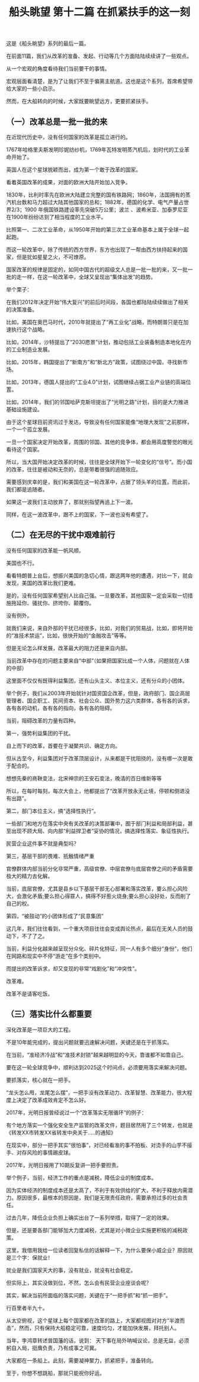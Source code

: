 ﻿---
layout: post
category: 船头眺望
tagline: ""
keywords: 时政分析
header:
lang: zh_CN 
title: 船头眺望 第十二篇 在抓紧扶手的这一刻
---

这是《船头眺望》系列的最后一篇。

在前面11篇，我们从改革的准备、发起、行动等几个方面陆陆续续讲了一些观点。

从一个宏观的角度看待我们当前要干的事情。

宏观层面看清楚，是为了让我们不至于偏离主航道。这也是这个系列，首席希望带给大家的一些小启示。

然而，在大船转向的时候，大家既要眺望远方，更要抓紧扶手。

## （一）改革总是一批一批的来

在近现代历史中，没有任何国家的改革是孤立进行的。

1767年哈格里夫斯发明珍妮纺纱机，1769年瓦特发明蒸汽机后，划时代的工业革命开始了。

英国人在这个星球脱颖而出，成为第一个敢于改革的国家。

看着英国改革的成果，对面的欧洲大陆开始加入竞争。

1830年，比利时率先在欧洲大陆建立完整的国有铁路网；1860年，法国拥有的蒸汽机台数和马力超过大陆其他国家的总和；1882年，德国的化学、电气产量占世界2/3；1900 年俄国铁路建设率先突破5万公里；波兰 、波希米亚、加泰罗尼亚在1900年纷纷达到了相当程度的工业水平。

比照第一、二次工业革命，从1950年开始的第三次工业革命基本上属于全球一起起跑。

而这一轮改革中，除了传统的西方世界，东方也出现了一帮由西方扶持起来的国家，但是犹如星星之火，不可燎原。

国家改革的规律是固定的，如同中国古代的超级文人总是一批一批的来，又一批一批的走一样，在这一轮改革中，全球又呈现出“集体出发”的趋势。

举个栗子：

在我们2012年决定开始“伟大复兴”的前后时间段，各国也都陆陆续续做出了相关的决策准备。

比如，美国在奥巴马时代，2010年就提出了“再工业化”战略，而特朗普只是在加速执行这个战略。

比如，2014年，沙特提出了“2030愿景”计划，推动包括工业装备制造本地化在内的工业制造业发展。

比如，2015年，韩国提出了“新南方”和“新北方”政策，试图绕过中国，寻找新市场。

比如，2013年，德国人提出的“工业4.0”计划，试图继续占据工业产业链的高端位置。

比如，2014年，我们的邻国哈萨克斯坦提出了“光明之路”计划，目的是大力推进基础设施建设。

由于这个星球目前资讯过于发达，导致没有任何国家能像“地理大发现”之前那样，一个一个孤立发展。

一旦一个国家决定开始改革，周围的邻国、其他的竞争体，都会用高度警觉的眼光看待这个国家。

所以，当大国开始决定改革的时候，往往是全球开始下一轮变化的“信号”。而小国的改革，往往是被动和无奈的，总是带着很强的追随效应。

需要感到庆幸的是，我们和美国在这一轮改革中，占据了领头羊的位置。而此前，我们都是追随者。

如果这一波我们主动放弃了，那就别指望再追上下一波。

同样，在这一波改革中，跟不上的国家，下一波也没有希望了。

## （二）在无尽的干扰中艰难前行

没有任何国家的改革能一帆风顺。

美国也不行。

看看特朗普上台后，想振兴美国的急切心情，跟这两年他的遭遇，对比一下，就会发现，美国的改革比我们更难。

是的，没有任何国家希望别人比自己强。一旦要改革，其他国家一定会采取一切措施拖延你、骚扰你、挤垮你、颠覆你。

没有例外。

就我们来说，来自外部的干扰已经很多，比如，对我们的贸易战，比如，即将开始的“准技术禁运”，比如，很快开始的“金融攻击”等等。

但是无论怎么样发展，改革最大的阻力还是来自内部。

当前改革中存在的问题主要来自“中部”（如果把国家比成一个人体，问题就在人体的中部）

这里面不仅仅有既得利益集团，还有山头主义、本位主义，还有分众的小团体。

举个例子，我们从2003年开始就针对国资国企改革，但是，政府部门、国企高层管理者、国企职工、民间资本、社会公众、国外势力这六类群体，各有各的诉求，各有各的动机，各有各的指向，各有各的阻碍。

当前，阻碍改革的力量有四种。

第一，强势利益集团的干扰。

自上而下的改革，首要在于凝聚共识、确定方向。

但从古至今，利益集团对于改革顶层设计，从来都是干扰阻挠的，没有哪一次是敢于配合的。

想想先秦的商鞅变法，北宋神宗的王安石变法，晚清的百日维新等等

所以，在每时每刻，每次大会上，他都提出了“改革开放永无止境，停顿和倒退没有出路”。

第二，部门本位主义，搞“选择性执行”。

一些部门和地方在落实中央有关改革的决策部署中，囿于部门利益和局部利益，甚至出现不顾大局、向内部“利益捍卫者”妥协的情况，搞选择性落实、象征性执行。

民营企业这件事不就是典型吗？

第三，基层干部的畏难、抵触情绪严重

官僚群体内部当前分化非常严重，高级官僚、中层官僚与底层官僚之间的矛盾需要极大的精力去化解。

当前，底层官僚，尤其是县乡以下基层干部无心部署和落实改革，要么担心风险大，会激化矛盾;要么担心得罪人，搞得不好惹火烧身;要么担心没好处，反而削了自己的权。

第四，“被鼓动”的小团体形成了“民意集团”

这几年，我们往往看到，一个重大项目往往会变成舆论热点，最后在无关人员的鼓动下，不了了之。

当前，利益分化越来越呈现分众化、碎片化特征，同一人有多个细分“身份”，他们在网路和现实中不停“游走”在多个类别中。

而提出的改革诉求，却又变现的非常“戏剧化”和“冲突性”。

改革难。

改革不是请客吃饭。

## （三）落实比什么都重要

深化改革是一项巨大的工程。

不是10年能完成的，提出问题就要迅速解决问题，关键还是在于抓落实。

在当前，“准经济冷战”和“准技术封锁”越来越明显的今天，靠谁都不如靠自己。

要在这一轮全球竞争中，顺利达到2025这个时间点，必须要用落实来解决问题。

要抓落实，核心就在一把手。

“龙头怎么甩，龙尾怎么摆”，一把手没有改革动力、改革智慧、改革能力，很大程度上决定了改革成效肯定不怎么好。

2017年，光明日报曾经说过一个“改革落实无限循环”的例子：

有个地方落实一个强化安全生产监管的改革文件，题目居然用了三个转发，也就是《转发XX市转发XX省转发中央关于…..的通知》

在现实中，部分一把手其实“很怕事”，对已经看准的事不拍板、对烫手的山芋不接手、对存风险的事情踢皮球。

2017年，光明日报用了10期反复讲一把手要担责。

举个例子，当前，经济工作的重点是减税，降低企业的制度成本。

因为实体经济的制度成本还是太高了，不利于有效供给的扩大，不利于释放内需潜力。原因很多，最根本的原因是，我们是无限责任政府，需要承担过多的社会责任。

过去几年，降低企业负担上确实出台了一系列举措，取得了一定的效果。

但是，还是要各部门能够加大力度减税，尤其是对小微企业实施更积极的减税政策。

这里，我借用我给一位读者回复私信的话解释一下，为什么要保小威企业？原因就是三个字：保就业！

就业是我们国家天大的事，没有就业，就没有社会稳定。

但实际上，其实没做到位，不然，怎么会有民营企业座谈会呢？

其实，解决当前所面临的落实问题，关键在于“一把手抓”和“抓一把手”。

行百里者半九十。

从太空俯视，这个星球上每个国家都在改革的路上，大家都视图对对方“半渡而击”，然而，只有保持大船稳定可靠，速度均匀，才能加快发展，拜托别人。

当年，李鸿章转述曾国藩的话，说到： 天下事在局外呐喊议论，总是无益，必须躬自入局，挺膺负责，乃有成事之可冀。

大家都在一条船上。此刻，需要凝神聚力，抓紧把手，准备转向。

至于，你想不想跳船，那就只能祝你好运。

